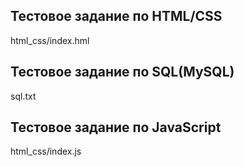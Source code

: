 ## Тестовое задание по HTML/CSS

html_css/index.hml

## Тестовое задание по SQL(MySQL)

sql.txt

## Тестовое задание по JavaScript

html_css/index.js
